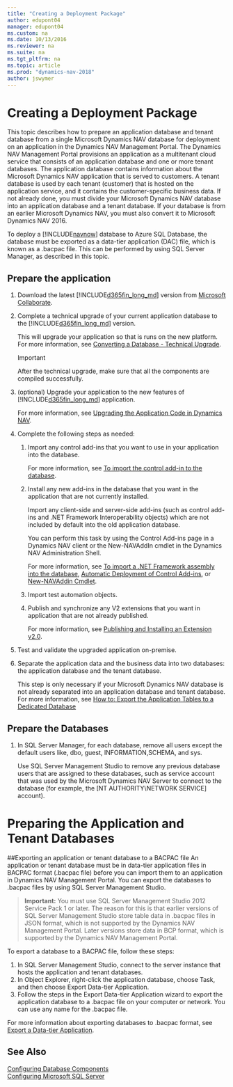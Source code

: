 ```yaml
---
title: "Creating a Deployment Package"
author: edupont04
manager: edupont04
ms.custom: na
ms.date: 10/13/2016
ms.reviewer: na
ms.suite: na
ms.tgt_pltfrm: na
ms.topic: article
ms.prod: "dynamics-nav-2018"
author: jswymer
---
```

# Creating a Deployment Package

This topic describes how to prepare an application database and tenant database from a single Microsoft Dynamics NAV database for deployment on an application in the Dynamics NAV Management Portal.
The Dynamics NAV Management Portal provisions an application as a multitenant cloud service that consists of an application database and one or more tenant databases. The application database contains information about the Microsoft Dynamics NAV application that is served to customers. A tenant database is used by each tenant (customer) that is hosted on the application service, and it contains the customer-specific business data.
If not already done, you must divide your Microsoft Dynamics NAV database into an application database and a tenant database. If your database is from an earlier Microsoft Dynamics NAV, you must also convert it to Microsoft Dynamics NAV 2016.

To deploy a [!INCLUDE[navnow](includes/navnow_md.md)] database to Azure SQL Database, the database must be exported as a data-tier application \(DAC\) file, which is known as a .bacpac file. This can be performed by using SQL Server Manager, as described in this topic.  


## Prepare the application

1. Download the latest [!INCLUDE[d365fin_long_md](includes/d365fin_long_md.md)] version from [Microsoft Collaborate](https://developer.microsoft.com/en-us/dashboard/collaborate/packages).
2. Complete a technical upgrade of your current application database to the [!INCLUDE[d365fin_long_md](includes/d365fin_long_md.md)] version.

    This will upgrade your application so that is runs on the new platform. For more information, see [Converting a Database - Technical Upgrade](https://docs.microsoft.com/en-us/dynamics-nav/converting-a-database).

    > [!IMPORTANT]  
    >  After the technical upgrade, make sure that all the components are compiled successfully.

3. (optional) Upgrade your application to the new features of [!INCLUDE[d365fin_long_md](includes/d365fin_long_md.md)] application.

    For more information, see [Upgrading the Application Code in Dynamics NAV](https://docs.microsoft.com/en-us/dynamics-nav/upgrading-the-application-code).

4. Complete the following steps as needed:
    
    1.  Import any control add-ins that you want to use in your application into the database. 
    
        For more information, see [To import the control add-in to the database](how-to--install-a-windows-client-control-add-in-assembly.md#InstallOnDatabase).

    1.	Install any new add-ins in the database that you want in the application that are not currently installed.

        Import any client-side and server-side add-ins (such as control add-ins and .NET Framework Interoperability objects) which are not included by default into the old application database.

        You can perform this task by using the Control Add-ins page in a Dynamics NAV client or the New-NAVAddIn cmdlet in the Dynamics NAV Administration Shell.

        For more information, see [To import a .NET Framework assembly into the database](http://go.microsoft.com/fwlink/?LinkID=691836), [Automatic Deployment of Control Add-ins](http://go.microsoft.com/fwlink/?LinkID=691837), or [New-NAVAddin Cmdlet](http://go.microsoft.com/fwlink/?LinkID=521781).

    2. Import test automation objects.
    3. Publish and synchronize any V2 extensions that you want in application that are not already published.

        For more information, see [Publishing and Installing an Extension v2.0](devenv-how-publish-and-install-an-extension-v2).
    
5. Test and validate the upgraded application on-premise.

6. Separate the application data and the business data into two databases: the application database and the tenant database. 

    This step is only necessary if your Microsoft Dynamics NAV database is not already separated into an application database and tenant database. For more information, see [How to: Export the Application Tables to a Dedicated Database](how-to--export-the-application-tables-to-a-dedicated-database.md)



## Prepare the Databases

1.  In SQL Server Manager, for each database, remove all users except the default users like, dbo, guest, INFORMATION,SCHEMA, and sys. 

     Use SQL Server Management Studio to remove any previous database users that are assigned to these databases, such as service account that was used by the Microsoft Dynamics NAV Server to connect to the database (for example, the [NT AUTHORITY\NETWORK SERVICE] account).

# Preparing the Application and Tenant Databases


<!-- 
## Prerequisites
You perform some of the tasks by using SQL Server Management Studio. You must use SQL Server Management Studio 2012 SP1 or later.
##Tasks
To prepare the databases, complete the following procedure.

2.	If the database is from an earlier Microsoft Dynamics NAV version than Microsoft Dynamics NAV 2016, convert the database to the Microsoft Dynamics NAV 2016 platform.

 You must convert the old database to comply with the Microsoft Dynamics NAV 2016 technical requirements. To convert the old database to a Microsoft Dynamics NAV 2016 format, open the old database in the Microsoft Dynamics NAV 2016 development environment, and follow the conversion instructions. For complete instructions, see [Converting a Database](http://go.microsoft.com/fwlink/?LinkID=626660).
 >**Note:** The old database does not need to include a Dynamics NAV 2016 license at this time, so you can skip the step for uploading the license. However, you will need a valid license file when you want to provision an application service that uses a version of the application.    
3.	Separate the converted database into an application database and a tenant database.

 For more information, see [How to: Export the Application Tables to a Dedicated Database](http://go.microsoft.com/fwlink/?LinkID=626654).

 This step is only necessary if your Microsoft Dynamics NAV database is not already separated into an application database and tenant database. Later, by using the Dynamics NAV Management Portal, you will upload the application database that you want to use for your application service together with a matching tenant template database to be deployed for each new tenant added to the application service.
4.	Upload your Microsoft Dynamics NAV license to the application database.

 If you did not do so during database conversion in step 2, upload the Microsoft Dynamics NAV license into the application database. For more information, see Uploading a License File for a Specific Database. This task is optional because you can also add a license to an application when you set it up in the Dynamics NAV Management Portal. The advantage of uploading the license at this time is that it acts as a default license.
5.	Clean up the system tables in the application and tenant database.

 For more information, see [Cleaning up the system tables in the application and tenant database](#cleaning-up-the-system-tables-in-the-application-and-tenant-databases).

6.	Remove users from the application and tenant databases.

 Use SQL Server Management Studio to remove any previous database users that are assigned to these databases, such as service account that was used by the Microsoft Dynamics NAV Server to connect to the database (for example, the [NT AUTHORITY\NETWORK SERVICE] account).
7.	Export the application and tenant databases to data-tier application files in BACPAC format.
You must have a .bacpac file for the application database and one for the tenant database.
For more information, see [Exporting an application or tenant database to a BACPAC file](#exporting-an-application-or-tenant-database-to-a-BACPAC-file) that follows.

##Cleaning up the system tables in the application and tenant databases
 After you have prepared your application and tenant databases, you must clean up certain system tables in these databases to ensure that that do not contain any records that are related to the previous deployment environment or activities. Additionally, you must remove any database users that are associated with the previous deployment, such as the Microsoft Dynamics NAV Server service account.

 The following table lists the system tables in the application and tenant databases from which you must clear data.

| Database | Table |Remarks|
|----------|--------|-----|
|Application|	dbo.Server Instance| |
| |	dbo.$ndo$tenants|Note This table is only available if the original database was used in a multitenant environment.|
| |dbo.Object Tracking |  |
|Tenant|dbo.Access Control| |
||dbo.Active Session||
||dbo.Session Event||
||dbo.User||
||dbo.User Default Style Sheet||
||dbo.User Metadata||
||dbo.User Personalization||
||dbo.User Property||

 You can perform this work manually by using SQL Server Management Studio to connect to the databases and make the modifications directly. Or, you can use Windows PowerShell.

 To use Windows Powershell, you can run the following cmdlets:
 ```
$DBServerInstance = ‘[YOUR SQL SERVER INSTANCE NAME]’  
$DatabaseName = ‘[YOUR DB NAME]’

Invoke-Sqlcmd –ServerInstance $DBServerInstance –Query “USE [$DatabaseName] DELETE FROM dbo.[Server Instance]” –Verbose | Write
Invoke-Sqlcmd –ServerInstance $DBServerInstance –Query “USE [$DatabaseName] DELETE FROM dbo.[$(“$”)ndo$(“$”)cachesync]” –Verbose | Write
```

For example, follow these steps:

1. Open Windows PowerShell ISE as an Administrator.
Add similar cmdlets to clean up the listed tables and run them too.
2. Copy and paste the cmdlet code.
  * Replace [YOUR DB NAME] with the name of your application database and tenant database accordingly.
  * Replace [YOUR SQL SERVER INSTANCE NAME] with the name of the SQL Server instance that hosts the database.
3. Run the cmdlets.
-->

##Exporting an application or tenant database to a BACPAC file
An application or tenant database must be in data-tier application files in BACPAC format (.bacpac file) before you can import them to an application in Dynamics NAV Management Portal. You can export the databases to .bacpac files by using SQL Server Management Studio.
>**Important:** You must use SQL Server Management Studio 2012 Service Pack 1 or later. The reason for this is that earlier versions of SQL Server Management Studio store table data in .bacpac files in JSON format, which is not supported by the Dynamics NAV Management Portal. Later versions store data in BCP format, which is supported by the Dynamics NAV Management Portal.

To export a database to a BACPAC file, follow these steps:
1.	In SQL Server Management Studio, connect to the server instance that hosts the application and tenant databases.
2.	In Object Explorer, right-click the application database, choose Task, and then choose Export Data-tier Application.
3.	Follow the steps in the Export Data-tier Application wizard to export the application database to a .bacpac file on your computer or network.
You can use any name for the .bacpac file.

  For more information about exporting databases to .bacpac format, see [Export a Data-tier Application](https://msdn.microsoft.com/en-us/library/Hh213241.aspx).

## See Also  
 [Configuring Database Components](Configuring-Database-Components.md)   
 [Configuring Microsoft SQL Server](Configuring-Microsoft-SQL-Server.md)
